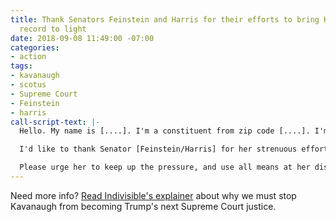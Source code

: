 ```yaml
---
title: Thank Senators Feinstein and Harris for their efforts to bring Kavanaugh's
  record to light
date: 2018-09-08 11:49:00 -07:00
categories:
- action
tags:
- kavanaugh
- scotus
- Supreme Court
- Feinstein
- harris
call-script-text: |-
  Hello. My name is [....]. I'm a constituent from zip code [....]. I'm also a member of Indivisible Colusa.

  I'd like to thank Senator [Feinstein/Harris] for her strenuous efforts to bring Brett Kavanaugh's record to light.

  Please urge her to keep up the pressure, and use all means at her disposal to block Kavanaugh's confirmation to the Supreme Court. Thank you.
---
```


Need more info? [Read Indivisible's explainer](https://www.indivisible.org/resource/must-stop-kavanaugh-becoming-trumps-next-supreme-court-justice/) about why we must stop Kavanaugh from becoming Trump's next Supreme Court justice. 
